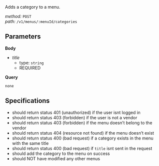 Adds a category to a menu.  
  
*method:* `POST`  
*path:* `/v1/menus/:menuId/categories`  
  
Parameters  
-----------  
  
**Body**  
  
- *title*  
  - type: `string`  
  - REQUIRED  
  
**Query**  
  
`none`  
  
Specifications  
--------------  
  
- should return status 401 (unauthorized) if the user isnt logged in  
- should return status 403 (forbidden) if the user is not a vendor  
- should return status 403 (forbidden) if the menu doesn’t belong to the vendor  
- should return status 404 (resource not found) if the menu doesn’t exist  
- should return status 400 (bad request) if a category exists in the menu with the same title  
- should return status 400 (bad request) if `title` isnt sent in the request  
- should add the category to the menu on success  
- should NOT have modified any other menus  
